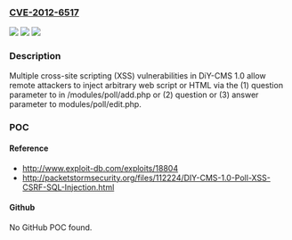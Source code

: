 ### [CVE-2012-6517](https://cve.mitre.org/cgi-bin/cvename.cgi?name=CVE-2012-6517)
![](https://img.shields.io/static/v1?label=Product&message=n%2Fa&color=blue)
![](https://img.shields.io/static/v1?label=Version&message=n%2Fa&color=blue)
![](https://img.shields.io/static/v1?label=Vulnerability&message=n%2Fa&color=brighgreen)

### Description

Multiple cross-site scripting (XSS) vulnerabilities in DiY-CMS 1.0 allow remote attackers to inject arbitrary web script or HTML via the (1) question parameter to in /modules/poll/add.php or (2) question or (3) answer parameter to modules/poll/edit.php.

### POC

#### Reference
- http://www.exploit-db.com/exploits/18804
- http://packetstormsecurity.org/files/112224/DIY-CMS-1.0-Poll-XSS-CSRF-SQL-Injection.html

#### Github
No GitHub POC found.

